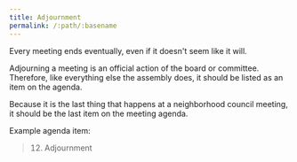 ```yaml
---
title: Adjournment
permalink: /:path/:basename
---
```


Every meeting ends eventually,
even if
it doesn't seem
like it will.

Adjourning a meeting
is an official action
of the board or committee.
Therefore, like everything else
the assembly does,
it should be listed
as an item
on the agenda.

Because it is
the last thing
that happens
at a neighborhood council meeting,
it should be
the last item
on the meeting agenda.

Example agenda item:

> 12. Adjournment
